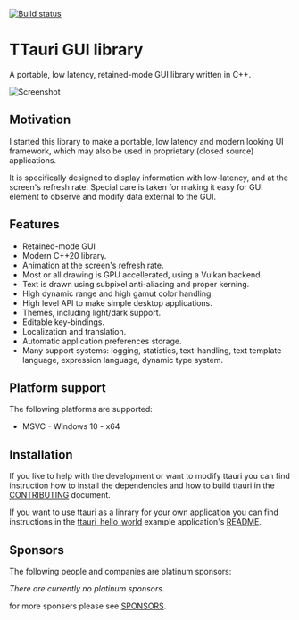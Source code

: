 
[![Build status](https://ci.appveyor.com/api/projects/status/baqx98wu1ombp3d2/branch/main?svg=true)](https://ci.appveyor.com/project/takev/ttauri/branch/main)

TTauri GUI library
==================

A portable, low latency, retained-mode GUI library written in C++.

![Screenshot](docs/media/screenshots/demo_v0.2.0.gif)

Motivation
----------
I started this library to make a portable, low latency and modern looking
UI framework, which may also be used in proprietary (closed source) applications.

It is specifically designed to display information with low-latency,
and at the screen's refresh rate. Special care is taken for making
it easy for GUI element to observe and modify data external to the GUI.

Features
--------

 - Retained-mode GUI
 - Modern C++20 library.
 - Animation at the screen's refresh rate.
 - Most or all drawing is GPU accellerated, using a Vulkan backend.
 - Text is drawn using subpixel anti-aliasing and proper kerning.
 - High dynamic range and high gamut color handling.
 - High level API to make simple desktop applications.
 - Themes, including light/dark support.
 - Editable key-bindings.
 - Localization and translation.
 - Automatic application preferences storage.
 - Many support systems: logging, statistics, text-handling,
   text template language, expression language, dynamic type system.

Platform support
----------------
The following platforms are supported:
 - MSVC - Windows 10 - x64

Installation
------------
If you like to help with the development or want to modify ttauri you can
find instruction how to install the dependencies and how to build ttauri in the
[CONTRIBUTING](docs/CONTRIBUTING.md) document.

If you want to use ttauri as a linrary for your own application you can
find instructions in the [ttauri_hello_world](https://github.com/ttauri-project/ttauri_hello_world)
example application's [README](https://github.com/ttauri-project/ttauri_hello_world/blob/main/README.md).

Sponsors
--------
The following people and companies are platinum sponsors:

_There are currently no platinum sponsors._

for more sponsers please see [SPONSORS](SPONSORS.md).

